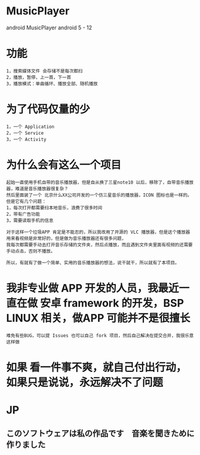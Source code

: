 # MusicPlayer
android MusicPlayer android 5 - 12

# 功能

	1，搜索媒体文件 会存储不是每次都扫
	2，播放，暂停，上一首，下一首
	3，播放模式：单曲循环、播放全部、随机播放

# 为了代码仅量的少

	1，一个 Application
	2，一个 Service
	3，一个 Activity

# 为什么会有这么一个项目

	起始一直使用手机自带的音乐播放器，但是自从换了三星note10 以后，移除了，自带音乐播放器，难道是音乐播放器很复杂？
	然后里面装了一个 北京什么XX公司开发的一个仿三星音乐的播放器，ICON 图标也是一样的。
	但是它有几个问题：
	1，每次打开都需要扫本地音乐，浪费了很多时间
	2，带有广告功能
	3，需要读取手机的信息

	对于这样一个垃圾APP 肯定是不能忍的，所以我改用了开源的 VLC 播放器，但是这个播放器用来看视频是非常好的，但是做为音乐播放器还有很多问题，
	我每次都需要手动去打开音乐存储的文件夹，然后点播放，而且遇到文件夹里面有视频的还需要手动点击，否则不播放。

	所以，有就有了做一个简单、实用的音乐播放器的想法，说干就干，所以就有了本项目。


# 我非专业做 APP 开发的人员，我最近一直在做 安卓 framework 的开发，BSP LINUX 相关，做APP 可能并不是很擅长

	难免有些BUG，可以提 Issues 也可以自己 fork 项目，然后自己解决在提交合并，我很乐意这样做

# 如果 看一件事不爽，就自己付出行动，如果只是说说，永远解决不了问题

# JP

## このソフトウェアは私の作品です　音楽を聞きために作りました



